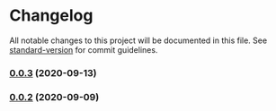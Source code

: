 # Changelog

All notable changes to this project will be documented in this file. See [standard-version](https://github.com/conventional-changelog/standard-version) for commit guidelines.

### [0.0.3](https://github.com/yincw/dora/compare/v0.0.2...v0.0.3) (2020-09-13)

### [0.0.2](https://github.com/yincw/dora/compare/v1.2.1...v0.0.2) (2020-09-09)
